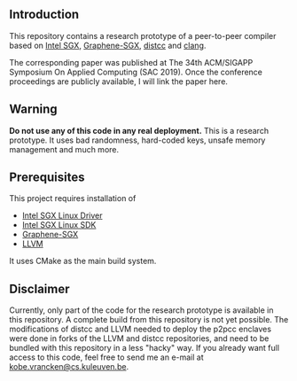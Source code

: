 Introduction
------------

This repository contains a research prototype of a peer-to-peer compiler based on [Intel SGX](https://software.intel.com/en-us/sgx), [Graphene-SGX](https://github.com/oscarlab/graphene), [distcc](https://github.com/distcc/distcc) and [clang](https://clang.llvm.org/).

The corresponding paper was published at The 34th ACM/SIGAPP Symposium On Applied Computing (SAC 2019).
Once the conference proceedings are publicly available, I will link the paper here.


Warning
------------
**Do not use any of this code in any real deployment.** 
This is a research prototype.
It uses bad randomness, hard-coded keys, unsafe memory management and much more.

Prerequisites
------------

This project requires installation of 
- [Intel SGX Linux Driver](https://github.com/intel/linux-sgx-driver)
- [Intel SGX Linux SDK](https://github.com/intel/linux-sgx)
- [Graphene-SGX](https://github.com/oscarlab/graphene)
- [LLVM](https://github.com/llvm/llvm-project)

It uses CMake as the main build system.

Disclaimer
-----------
Currently, only part of the code for the research prototype is available in this repository.
A complete build from this repository is not yet possible.
The modifications of distcc and LLVM needed to deploy the p2pcc enclaves were done in forks of
the LLVM and distcc repositories, and need to be bundled with this repository in a less "hacky" way.
If you already want full access to this code, feel free to send me an e-mail at [kobe.vrancken@cs.kuleuven.be](mailto:kobe.vrancken@cs.kuleuven.be).
